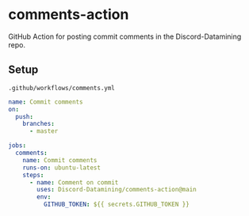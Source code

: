 # comments-action

GitHub Action for posting commit comments in the Discord-Datamining repo.

## Setup
`.github/workflows/comments.yml`

```yml
name: Commit comments
on:
  push:
    branches:
      - master

jobs:
  comments:
    name: Commit comments
    runs-on: ubuntu-latest
    steps:
      - name: Comment on commit
        uses: Discord-Datamining/comments-action@main
        env:
          GITHUB_TOKEN: ${{ secrets.GITHUB_TOKEN }}
```
